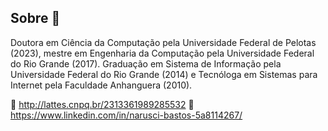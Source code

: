 ## Sobre 👋

Doutora em Ciência da Computação pela Universidade Federal de Pelotas (2023), mestre em Engenharia da Computação pela Universidade Federal do Rio Grande (2017). Graduação em Sistema de Informação pela Universidade Federal do Rio Grande (2014) e Tecnóloga em Sistemas para Internet pela Faculdade Anhanguera (2010).

🥖 http://lattes.cnpq.br/2313361989285532
📘 https://www.linkedin.com/in/narusci-bastos-5a8114267/

<!--
**Icsuran/Icsuran** is a ✨ _special_ ✨ repository because its `README.md` (this file) appears on your GitHub profile.

Here are some ideas to get you started:

- 🔭 I’m currently working on ...
- 🌱 I’m currently learning ...
- 👯 I’m looking to collaborate on ...
- 🤔 I’m looking for help with ...
- 💬 Ask me about ...
- 📫 How to reach me: ...
- 😄 Pronouns: ...
- ⚡ Fun fact: ...
-->
